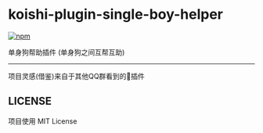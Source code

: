# koishi-plugin-single-boy-helper

[![npm](https://img.shields.io/npm/v/@d7z-bot/koishi-plugin-single-boy-helper?style=flat-square)](https://www.npmjs.com/package/@d7z-bot/koishi-plugin-single-boy-helper)

单身狗帮助插件 (单身狗之间互帮互助)

---
项目灵感(借鉴)来自于其他QQ群看到的🦌插件


## LICENSE

项目使用 MIT License

